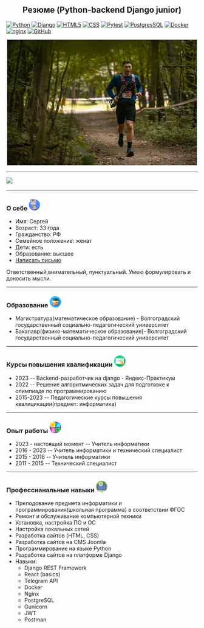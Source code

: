 <h2 align="center"> Резюме (Python-backend Django junior)</h2>

[![Python](https://img.shields.io/badge/-Python-464641?style=flat-square&logo=Python)](https://www.python.org/)
[![Django](https://img.shields.io/badge/-Django-464646?style=flat-square&logo=Django)](https://www.djangoproject.com/)
[![HTML5](https://img.shields.io/badge/-HTML5-464646?style=flat-square&logo=html5)](https://en.wikipedia.org/wiki/HTML5)
[![CSS](https://img.shields.io/badge/-CSS-464646?style=flat-square&logo=css3)](https://en.wikipedia.org/wiki/CSS)
[![Pytest](https://img.shields.io/badge/-Pytest-464646?style=flat-square&logo=pytest)](https://docs.pytest.org/en/6.2.x/)
[![PostgresSQL](https://img.shields.io/badge/PostgreSQL-464646?style=flat-square&logo=postgresql)](https://www.postgresql.org/)
[![Docker](https://img.shields.io/badge/Docker-464646?style=flat-square&logo=docker)](https://www.docker.com/)
[![nginx](https://img.shields.io/badge/Nginx-464646?style=flat-square&logo=nginx)](https://nginx.org/)
[![GitHub](https://img.shields.io/badge/GitHub%20Pages-464646?style=flat-square&logo=GitHub)](https://github.com/GrWo1/)

<div align="center">
  <img src="https://github.com/GrWo1/resume/blob/main/data/frof.jpeg" width="500" height="330"/>
</div>

---
<a href="#aboutme"><img src="https://github.com/GrWo1/resume/blob/main/data/ban_aboutme.png" width="150"/></a>

---


### О себе <img src="https://github.com/GrWo1/resume/blob/main/data/face-resume.png" width="30" id="aboutme"/>
* Имя: Сергей
* Возраст: 33 года
* Гражданство: РФ
* Семейное положение: женат
* Дети: есть
* Образование: высшее
* <a href="mailto:s9197937187@gmail.com">Написать письмо</a>

Ответственный,внимательный, пунктуальный. Умею формулировать и доносить мысли.

---

### Образование <img src="https://github.com/GrWo1/resume/blob/main/data/icon-teach1.png" width="30"/>
* Магистратура(математическое образование) - Волгоградский государственный социально-педагогический университет
* Бакалавр(физико-математическое образование)- Волгоградский государственный социально-педагогический университет

___

### Курсы повышения квалификации <img src="https://github.com/GrWo1/resume/blob/main/data/icon-document.png" width="30"/>
* 2023 -- Backend-разработчик на django - Яндекс-Практикум
* 2022 -- Решение алгоритмических задач для подготовке к олимпиаде по программированию
* 2015-2023 -- Педагогические курсы повышения квалицикации(предмет: информатика)

---

### Опыт работы <img src="https://github.com/GrWo1/resume/blob/main/data/icon-soft-skill.png" width="30"/>
* 2023 - настоящий момент -- Учитель информатики
* 2016 - 2023 -- Учитель информатики и технический специалист
* 2015 - 2016 -- Учитель информатики
* 2011 - 2015 -- Технический специалист

---

### Профессианальные навыки <img src="https://github.com/GrWo1/resume/blob/main/data/digital-marketing.png" width="30"/>
* Преподование предмета информатики и программирования(школьная программа) в соответствии ФГОС
* Ремонт и обслуживание компьютерной техники
* Установка, настройка ПО и ОС
* Настройка локальных сетей
* Разработка сайтов (HTML, CSS)
* Разработка сайтов на CMS Joomla
* Программирование на языке Python
* Разработка сайтов на платформе Django
* Навыки:
  * Django REST Framework
  * React (basics)
  * Telegram API
  * Docker
  * Nginx
  * PostgreSQL
  * Gunicorn
  * JWT
  * Postman





